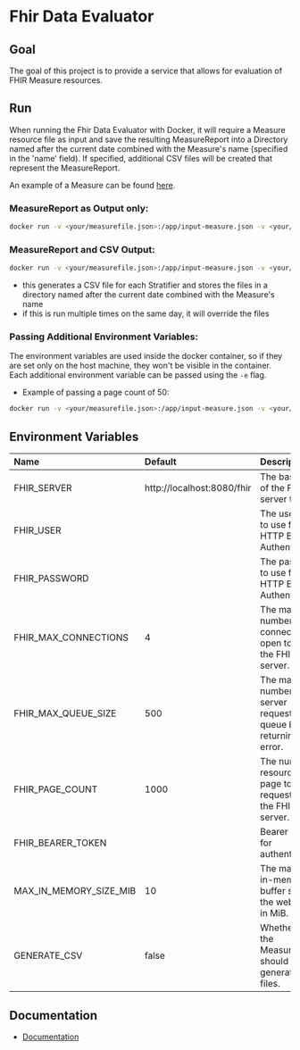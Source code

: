 
# Fhir Data Evaluator


## Goal

The goal of this project is to provide a service that allows for evaluation of FHIR Measure resources.

## Run

When running the Fhir Data Evaluator with Docker, it will require a Measure resource file as input and save the resulting
MeasureReport into a Directory named after the current date combined with the Measure's name (specified in the 'name' field).
If specified, additional CSV files will be created that represent the MeasureReport.

An example of a Measure can be found [here](Documentation/example-measures/example-measure-1.json).

### MeasureReport as Output only:
```sh
docker run -v <your/measurefile.json>:/app/input-measure.json -v <your/output/dir>:/app/output -e FHIR_SERVER=<http://your-fhir-server/fhir> -it ghcr.io/medizininformatik-initiative/fhir-data-evaluator:latest
```
### MeasureReport and CSV Output:

```sh
docker run -v <your/measurefile.json>:/app/input-measure.json -v <your/output/dir>:/app/output -e CONVERT_TO_CSV=true -e FHIR_SERVER=<http://your-fhir-server/fhir> -it ghcr.io/medizininformatik-initiative/fhir-data-evaluator:latest
```
* this generates a CSV file for each Stratifier and stores the files in a directory named after the current date combined 
with the Measure's name
* if this is run multiple times on the same day, it will override the files

### Passing Additional Environment Variables:

The environment variables are used inside the docker container, so if they are set only on the host machine, they won't
be visible in the container. Each additional environment variable can be passed using the `-e` flag.
* Example of passing a page count of 50:
```sh
docker run -v <your/measurefile.json>:/app/input-measure.json -v <your/output/dir>:/app/output -e FHIR_SERVER=<http://your-fhir-server/fhir> -e FHIR_PAGE_COUNT=50 -it ghcr.io/medizininformatik-initiative/fhir-data-evaluator:latest
```

## Environment Variables

| Name                   | Default                    | Description                                                                 |
|:-----------------------|:---------------------------|:----------------------------------------------------------------------------|
| FHIR_SERVER            | http://localhost:8080/fhir | The base URL of the FHIR server to use.                                     |
| FHIR_USER              |                            | The username to use for HTTP Basic Authentication.                          |
| FHIR_PASSWORD          |                            | The password to use for HTTP Basic Authentication.                          |
| FHIR_MAX_CONNECTIONS   | 4                          | The maximum number of connections to open towards the FHIR server.          |
| FHIR_MAX_QUEUE_SIZE    | 500                        | The maximum number FHIR server requests to queue before returning an error. |
| FHIR_PAGE_COUNT        | 1000                       | The number of resources per page to request from the FHIR server.           |
| FHIR_BEARER_TOKEN      |                            | Bearer token for authentication.                                            |
| MAX_IN_MEMORY_SIZE_MIB | 10                         | The maximum in-memory buffer size for the webclient in MiB.                 |
| GENERATE_CSV           | false                      | Whether for the MeasureReport should be generated CSV files.                |


## Documentation

* [Documentation](Documentation/Documentation.md)
